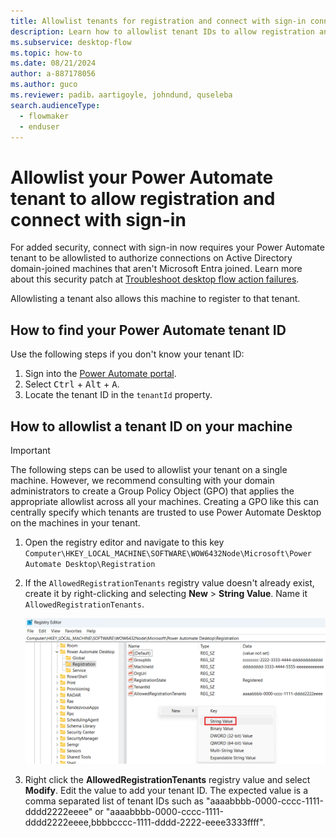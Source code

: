 ```yaml
---
title: Allowlist tenants for registration and connect with sign-in connections
description: Learn how to allowlist tenant IDs to allow registration and connect with sign-in connections on AD-joined machines.
ms.subservice: desktop-flow
ms.topic: how-to
ms.date: 08/21/2024
author: a-887178056
ms.author: guco
ms.reviewer: padib，aartigoyle, johndund, quseleba
search.audienceType: 
  - flowmaker
  - enduser
---
```


# Allowlist your Power Automate tenant to allow registration and connect with sign-in

For added security, connect with sign-in now requires your Power Automate tenant to be allowlisted to authorize connections on Active Directory domain-joined machines that aren't Microsoft Entra joined. Learn more about this security patch at [Troubleshoot desktop flow action failures](https://go.microsoft.com/fwlink/?linkid=2283248).

Allowlisting a tenant also allows this machine to register to that tenant.

## How to find your Power Automate tenant ID

Use the following steps if you don't know your tenant ID:

1. Sign into the [Power Automate portal](https://make.powerautomate.com/).
1. Select <kbd>Ctrl</kbd> + <kbd>Alt</kbd> + <kbd>A</kbd>.
1. Locate the tenant ID in the `tenantId` property.

## How to allowlist a tenant ID on your machine

> [!IMPORTANT]
> The following steps can be used to allowlist your tenant on a single machine. However, we recommend consulting with your domain administrators to create a Group Policy Object (GPO) that applies the appropriate allowlist across all your machines. Creating a GPO like this can centrally specify which tenants are trusted to use Power Automate Desktop on the machines in your tenant.

1. Open the registry editor and navigate to this key `Computer\HKEY_LOCAL_MACHINE\SOFTWARE\WOW6432Node\Microsoft\Power Automate Desktop\Registration`

1. If the `AllowedRegistrationTenants` registry value doesn't already exist, create it by right-clicking and selecting **New** > **String Value**. Name it `AllowedRegistrationTenants`.

    ![Screenshot showing the creation of a string value in the Power Automate Desktop Registration registry key.](media/allowlist-tenant-for-connect-with-sign-in-and-registration/registry-value-creation.png)

1. Right click the **AllowedRegistrationTenants** registry value and select **Modify**. Edit the value to add your tenant ID. The expected value is a comma separated list of tenant IDs such as "aaaabbbb-0000-cccc-1111-dddd2222eeee" or "aaaabbbb-0000-cccc-1111-dddd2222eeee,bbbbcccc-1111-dddd-2222-eeee3333ffff".